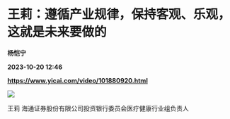 # 王莉：遵循产业规律，保持客观、乐观，这就是未来要做的
**杨恺宁**

**2023-10-20 12:46**

**https://www.yicai.com/video/101880920.html**

![](http://imgcdn.yicai.com/vms-new/2023/10/ca2b64fe-ff14-4817-8ecc-1e2bdfb5314c_f5ix.jpg) 

王莉 海通证券股份有限公司投资银行委员会医疗健康行业组负责人